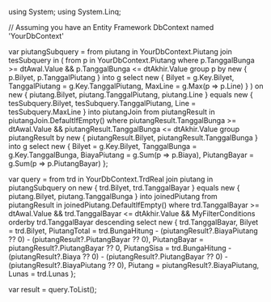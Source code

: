 using System;
using System.Linq;

// Assuming you have an Entity Framework DbContext named 'YourDbContext'

var piutangSubquery = from piutang in YourDbContext.Piutang
                      join tesSubquery in (
                          from p in YourDbContext.Piutang
                          where p.TanggalBunga >= dtAwal.Value && p.TanggalBunga <= dtAkhir.Value
                          group p by new { p.Bilyet, p.TanggalPiutang } into g
                          select new
                          {
                              Bilyet = g.Key.Bilyet,
                              TanggalPiutang = g.Key.TanggalPiutang,
                              MaxLine = g.Max(p => p.Line)
                          }
                      ) on new { piutang.Bilyet, piutang.TanggalPiutang, piutang.Line } equals new { tesSubquery.Bilyet, tesSubquery.TanggalPiutang, Line = tesSubquery.MaxLine }
                      into piutangJoin
                      from piutangResult in piutangJoin.DefaultIfEmpty()
                      where piutangResult.TanggalBunga >= dtAwal.Value && piutangResult.TanggalBunga <= dtAkhir.Value
                      group piutangResult by new { piutangResult.Bilyet, piutangResult.TanggalBunga } into g
                      select new
                      {
                          Bilyet = g.Key.Bilyet,
                          TanggalBunga = g.Key.TanggalBunga,
                          BiayaPiutang = g.Sum(p => p.Biaya),
                          PiutangBayar = g.Sum(p => p.PiutangBayar)
                      };

var query = from trd in YourDbContext.TrdReal
            join piutang in piutangSubquery on new { trd.Bilyet, trd.TanggalBayar } equals new { piutang.Bilyet, piutang.TanggalBunga } into joinedPiutang
            from piutangResult in joinedPiutang.DefaultIfEmpty()
            where trd.TanggalBayar >= dtAwal.Value && trd.TanggalBayar <= dtAkhir.Value && MyFilterConditions
            orderby trd.TanggalBayar descending
            select new
            {
                trd.TanggalBayar,
                Bilyet = trd.Bilyet,
                PiutangTotal = trd.BungaHitung - (piutangResult?.BiayaPiutang ?? 0) - (piutangResult?.PiutangBayar ?? 0),
                PiutangBayar = piutangResult?.PiutangBayar ?? 0,
                PiutangSisa = trd.BungaHitung - (piutangResult?.Biaya ?? 0) - (piutangResult?.PiutangBayar ?? 0) - (piutangResult?.BiayaPiutang ?? 0),
                Piutang = piutangResult?.BiayaPiutang,
                Lunas = trd.Lunas
            };

var result = query.ToList();
